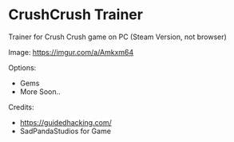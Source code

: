 # CrushCrush Trainer
 
Trainer for Crush Crush game on PC (Steam Version, not browser)

Image: https://imgur.com/a/Amkxm64

Options:
 - Gems
 - More Soon..
 
 Credits: 
  - https://guidedhacking.com/
  - SadPandaStudios for Game
 
